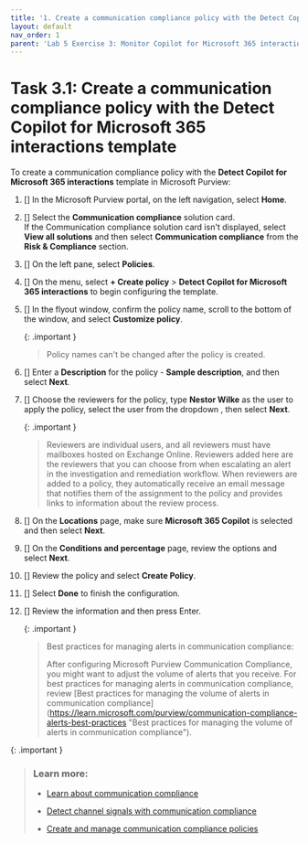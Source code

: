 ```yaml
---
title: '1. Create a communication compliance policy with the Detect Copilot for Microsoft 365 interactions template'
layout: default
nav_order: 1
parent: 'Lab 5 Exercise 3: Monitor Copilot for Microsoft 365 interactions with communication compliance'
---
```


# Task 3.1: Create a communication compliance policy with the Detect Copilot for Microsoft 365 interactions template

To create a communication compliance policy with the **Detect Copilot for Microsoft 365 interactions** template in Microsoft Purview:

1. [] In the Microsoft Purview portal, on the left navigation, select **Home**.

1. [] Select the **Communication compliance** solution card.  
    If the Communication compliance solution card isn't displayed, select **View all solutions** and then select **Communication compliance** from the **Risk & Compliance** section.

1. [] On the left pane, select **Policies**.

1. [] On the menu, select **+ Create policy** > **Detect Copilot for Microsoft 365 interactions** to begin configuring the template.

1. [] In the flyout window, confirm the policy name, scroll to the bottom of the window, and select **Customize policy**.

    {: .important }
	> Policy names can't be changed after the policy is created.

1. [] Enter a **Description** for the policy - **Sample description**, and then select **Next**.


1. [] Choose the reviewers for the policy, type **Nestor Wilke** as the user to apply the policy, select the user from the dropdown , then select **Next**.

    {: .important }
	> Reviewers are individual users, and all reviewers must have mailboxes hosted on Exchange Online. Reviewers added here are the reviewers that you can choose from when escalating an alert in the investigation and remediation workflow. When reviewers are added to a policy, they automatically receive an email message that notifies them of the assignment to the policy and provides links to information about the review process.

1. [] On the **Locations** page, make sure **Microsoft 365 Copilot** is selected and then select **Next**.

1. [] On the **Conditions and percentage** page, review the options and select **Next**.


1. [] Review the policy and select **Create Policy**.

1. [] Select **Done** to finish the configuration.
 

1. [] Review the information and then press Enter.

    {: .important }
	> Best practices for managing alerts in communication compliance:
    >
    > After configuring Microsoft Purview Communication Compliance, you might want to adjust the volume of alerts that you receive. For best  practices for managing alerts in communication compliance, review [Best practices for managing the volume of alerts in communication compliance] (https://learn.microsoft.com/purview/communication-compliance-alerts-best-practices "Best practices for managing the volume of alerts in   communication compliance").

{: .important }
> ### Learn more:
>
> - [Learn about communication compliance](https://learn.microsoft.com/purview/communication-compliance "Learn about communication compliance")
>
> - [Detect channel signals with communication compliance](https://learn.microsoft.com/purview/communication-compliance-channels "Detect channel signals with communication compliance")
>
> - [Create and manage communication compliance policies](https://learn.microsoft.com/purview/communication-compliance-policies "Create and manage communication compliance policies")